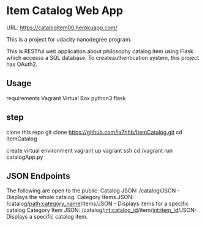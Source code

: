 # Item Catalog Web App
URL: https://catalogitem00.herokuapp.com/

This is a project for udacity nanodegree program.

This is RESTful web application about philosophy catalog item using Flask which accesss a SQL database.  To createauthentication system, this project has OAuth2.


## Usage 
requirements
Vagrant 
Virtual Box
python3
flask

## step
clone this repo
git clone https://github.com/ja7hhb/ItemCatalog.git
cd ItemCatalog

create virtual environment
vagrant up
vagrant ssh
cd /vagrant 
run catalogApp.py


## JSON Endpoints
The following are open to the public:
Catalog JSON: /catalog/JSON - Displays the whole catalog. 
Category Items JSON: /catalog/<path:category_name>/items/JSON - Displays items for a specific catalog
Category Item JSON: /catalog/<int:catalog_id>/item/<int:item_id>/JSON- Displays a specific catalog item.
